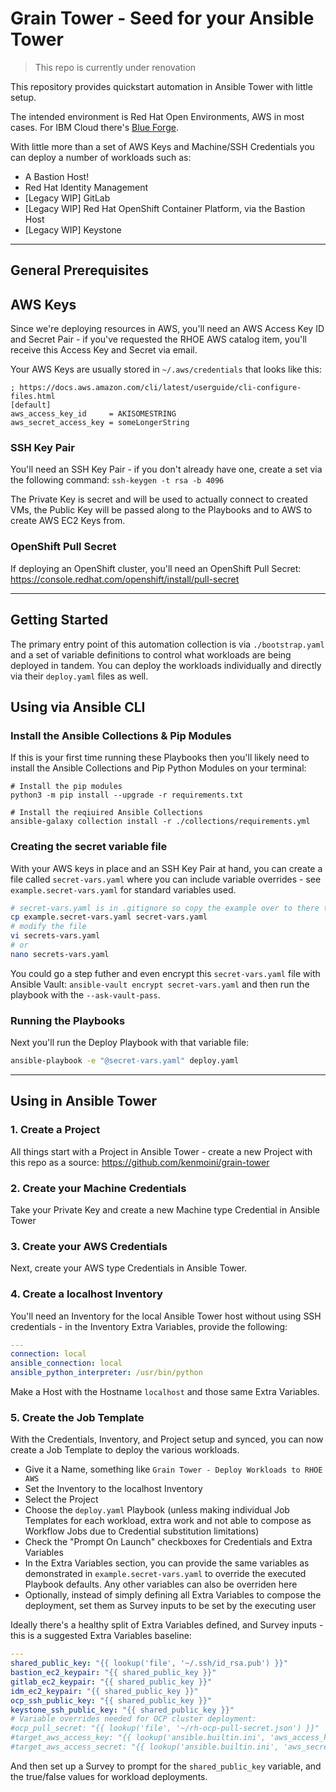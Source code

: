 # Grain Tower - Seed for your Ansible Tower

> This repo is currently under renovation

This repository provides quickstart automation in Ansible Tower with little setup.

The intended environment is Red Hat Open Environments, AWS in most cases.  For IBM Cloud there's [Blue Forge](https://github.com/kenmoini/blue-forge).

With little more than a set of AWS Keys and Machine/SSH Credentials you can deploy a number of workloads such as:

- A Bastion Host!
- Red Hat Identity Management
- [Legacy WIP] GitLab
- [Legacy WIP] Red Hat OpenShift Container Platform, via the Bastion Host
- [Legacy WIP] Keystone

---

## General Prerequisites

## AWS Keys

Since we're deploying resources in AWS, you'll need an AWS Access Key ID and Secret Pair - if you've requested the RHOE AWS catalog item, you'll receive this Access Key and Secret via email.

Your AWS Keys are usually stored in `~/.aws/credentials` that looks like this:

```
; https://docs.aws.amazon.com/cli/latest/userguide/cli-configure-files.html
[default]
aws_access_key_id     = AKISOMESTRING
aws_secret_access_key = someLongerString
```

### SSH Key Pair

You'll need an SSH Key Pair - if you don't already have one, create a set via the following command: `ssh-keygen -t rsa -b 4096`

The Private Key is secret and will be used to actually connect to created VMs, the Public Key will be passed along to the Playbooks and to AWS to create AWS EC2 Keys from.

### OpenShift Pull Secret

If deploying an OpenShift cluster, you'll need an OpenShift Pull Secret: https://console.redhat.com/openshift/install/pull-secret

---

## Getting Started

The primary entry point of this automation collection is via `./bootstrap.yaml` and a set of variable definitions to control what workloads are being deployed in tandem.  You can deploy the workloads individually and directly via their `deploy.yaml` files as well.

## Using via Ansible CLI

### Install the Ansible Collections & Pip Modules

If this is your first time running these Playbooks then you'll likely need to install the Ansible Collections and Pip Python Modules on your terminal:

```bash=
# Install the pip modules
python3 -m pip install --upgrade -r requirements.txt

# Install the reqiuired Ansible Collections
ansible-galaxy collection install -r ./collections/requirements.yml
```

### Creating the secret variable file

With your AWS keys in place and an SSH Key Pair at hand, you can create a file called `secret-vars.yaml` where you can include variable overrides - see `example.secret-vars.yaml` for standard variables used.

```bash
# secret-vars.yaml is in .gitignore so copy the example over to there to modify
cp example.secret-vars.yaml secret-vars.yaml
# modify the file
vi secrets-vars.yaml
# or
nano secrets-vars.yaml
```

You could go a step futher and even encrypt this `secret-vars.yaml` file with Ansible Vault: `ansible-vault encrypt secret-vars.yaml` and then run the playbook with the `--ask-vault-pass`.

### Running the Playbooks

Next you'll run the Deploy Playbook with that variable file:

```bash
ansible-playbook -e "@secret-vars.yaml" deploy.yaml
```

---

## Using in Ansible Tower

### 1. Create a Project

All things start with a Project in Ansible Tower - create a new Project with this repo as a source: https://github.com/kenmoini/grain-tower

### 2. Create your Machine Credentials

Take your Private Key and create a new Machine type Credential in Ansible Tower

### 3. Create your AWS Credentials

Next, create your AWS type Credentials in Ansible Tower.

### 4. Create a localhost Inventory

You'll need an Inventory for the local Ansible Tower host without using SSH credentials - in the Inventory Extra Variables, provide the following:

```yaml
---
connection: local
ansible_connection: local
ansible_python_interpreter: /usr/bin/python
```

Make a Host with the Hostname `localhost` and those same Extra Variables.

### 5. Create the Job Template

With the Credentials, Inventory, and Project setup and synced, you can now create a Job Template to deploy the various workloads.

- Give it a Name, something like `Grain Tower - Deploy Workloads to RHOE AWS`
- Set the Inventory to the localhost Inventory
- Select the Project
- Choose the `deploy.yaml` Playbook (unless making individual Job Templates for each workload, extra work and not able to compose as Workflow Jobs due to Credential substitution limitations)
- Check the "Prompt On Launch" checkboxes for Credentials and Extra Variables
- In the Extra Variables section, you can provide the same variables as demonstrated in `example.secret-vars.yaml` to override the executed Playbook defaults.  Any other variables can also be overriden here
- Optionally, instead of simply defining all Extra Variables to compose the deployment, set them as Survey inputs to be set by the executing user

Ideally there's a healthy split of Extra Variables defined, and Survey inputs - this is a suggested Extra Variables baseline:

```yaml
---
shared_public_key: "{{ lookup('file', '~/.ssh/id_rsa.pub') }}"
bastion_ec2_keypair: "{{ shared_public_key }}"
gitlab_ec2_keypair: "{{ shared_public_key }}"
idm_ec2_keypair: "{{ shared_public_key }}"
ocp_ssh_public_key: "{{ shared_public_key }}"
keystone_ssh_public_key: "{{ shared_public_key }}"
# Variable overrides needed for OCP cluster deployment:
#ocp_pull_secret: "{{ lookup('file', '~/rh-ocp-pull-secret.json') }}"
#target_aws_access_key: "{{ lookup('ansible.builtin.ini', 'aws_access_key_id', section='default', file='~/.aws/credentials') }}"
#target_aws_access_secret: "{{ lookup('ansible.builtin.ini', 'aws_secret_access_key', section='default', file='~/.aws/credentials') }}"
```

And then set up a Survey to prompt for the `shared_public_key` variable, and the true/false values for workload deployments.
